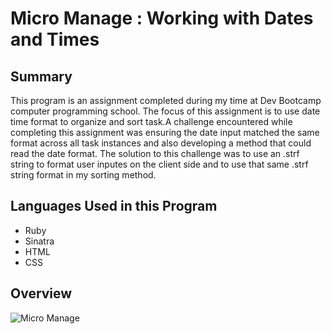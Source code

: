 # Micro Manage : Working with Dates and Times

## Summary
This program is an assignment completed during my time at Dev Bootcamp computer programming school. The focus of this assignment is to use date time format to organize and sort task.A challenge encountered while completing this assignment was ensuring the date input matched the same format across all task instances and also developing a method that could read the date format. The solution to this challenge was to use an .strf string to format user inputes on the client side and to use that same .strf string format in my sorting method.
## Languages Used in this Program
* Ruby
* Sinatra
* HTML
* CSS

## Overview
![Micro Manage](https://github.com/ed13f/Micro-Manage/blob/master/task_manage.png?raw=true "Micro Manage")


